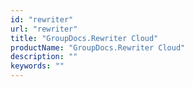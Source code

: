 ```yaml
---
id: "rewriter"
url: "rewriter"
title: "GroupDocs.Rewriter Cloud"
productName: "GroupDocs.Rewriter Cloud"
description: ""
keywords: ""
---
```


